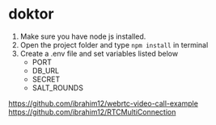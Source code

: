 # doktor

1. Make sure you have node js installed.
2. Open the project folder and type `npm install` in terminal
3. Create a .env file and set variables listed below
    * PORT
    * DB_URL
    * SECRET
    * SALT_ROUNDS 

https://github.com/ibrahim12/webrtc-video-call-example
https://github.com/ibrahim12/RTCMultiConnection